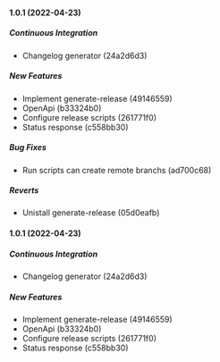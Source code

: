 #### 1.0.1 (2022-04-23)

##### Continuous Integration

*  Changelog generator (24a2d6d3)

##### New Features

*  Implement generate-release (49146559)
*  OpenApi (b33324b0)
*  Configure release scripts (261771f0)
*  Status response (c558bb30)

##### Bug Fixes

*  Run scripts can create remote branchs (ad700c68)

##### Reverts

*  Unistall generate-release (05d0eafb)

#### 1.0.1 (2022-04-23)

##### Continuous Integration

*  Changelog generator (24a2d6d3)

##### New Features

*  Implement generate-release (49146559)
*  OpenApi (b33324b0)
*  Configure release scripts (261771f0)
*  Status response (c558bb30)


